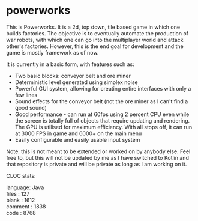 # powerworks

This is Powerworks. It is a 2d, top down, tile based game in which one builds factories. The objective is to eventually automate
the production of war robots, with which one can go into the multiplayer world and attack other's factories. However, this is the end goal for development and the game is mostly framework as of now.

It is currently in a basic form, with features such as:
* Two basic blocks: conveyor belt and ore miner
* Deterministic level generated using simplex noise
* Powerful GUI system, allowing for creating entire interfaces with only a few lines
* Sound effects for the conveyor belt (not the ore miner as I can't find a good sound)
* Good performance - can run at 60fps using 2 percent CPU even while the screen is totally full of objects that require updating and rendering. The GPU is utilised for maximum efficiency. With all stops off, it can run at 3000 FPS in game and 6000+ on the main menu
* Easily configurable and easily usable input system

Note: this is not meant to be extended or worked on by anybody else. Feel free to, but this will not be updated by me as I have switched to Kotlin and that repository is private and will be private as long as I am working on it.

CLOC stats:

language: Java         
files : 127           
blank : 1612           
comment : 1838           
code : 8768
